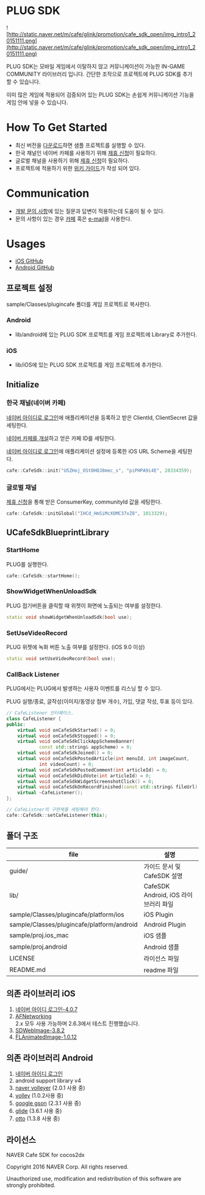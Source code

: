 # PLUG SDK

![http://static.naver.net/m/cafe/glink/promotion/cafe_sdk_open/img_intro1_20151111.png](http://static.naver.net/m/cafe/glink/promotion/cafe_sdk_open/img_intro1_20151111.png)

PLUG SDK는 모바일 게임에서 이탈하지 않고 커뮤니케이션이 가능한 IN-GAME COMMUNITY 라이브러리 입니다. 간단한 조작으로 프로젝트에 PLUG SDK를 추가 할 수 있습니다.

이미 많은 게임에 적용되어 검증되어 있는 PLUG SDK는 손쉽게 커뮤니케이션 기능을 게임 안에 넣을 수 있습니다.

# How To Get Started
- 최신 버전을 [다운로드](https://github.com/naver/cafe-sdk-cocos2dx/archive/master.zip)하면 샘플 프로젝트를 실행할 수 있다.
- 한국 채널인 네이버 카페를 사용하기 위해 [제휴 신청](https://github.com/naver/cafe-sdk-ios/wiki/%5B%ED%95%9C%5D-%EC%84%A0%ED%96%89-%EC%9E%91%EC%97%85)이 필요하다.
- 글로벌 채널을 사용하기 위해 [제휴 신청](https://github.com/naver/cafe-sdk-ios/wiki/%5B%ED%95%9C%5D%20%EA%B8%80%EB%A1%9C%EB%B2%8C%20%EB%84%A4%EC%9D%B4%EB%B2%84%20%EC%B9%B4%ED%8E%98%20%EC%82%AC%EC%9A%A9)이 필요하다.
- 프로젝트에 적용하기 위한 [위키 가이드](https://github.com/naver/cafe-sdk-cocos2dx/wiki)가 작성 되어 있다.

# Communication
- [개발 문의 사항](http://cafe.naver.com/ArticleList.nhn?search.clubid=28285034&search.menuid=13&search.boardtype=L)에 있는 질문과 답변이 적용하는데 도움이 될 수 있다.
- 문의 사항이 있는 경우 [카페](http://cafe.naver.com/navercafesdk) 혹은 [e-mail](dl_navercafesdk@navercorp.com)을 사용한다.

# Usages
- [iOS GitHub](https://github.com/naver/cafe-sdk-ios)
- [Android GitHub](https://github.com/naver/cafe-sdk-android)

## 프로젝트 설정
sample/Classes/plugincafe 폴더를 게임 프로젝트로 복사한다.

### Android
- lib/android에 있는 PLUG SDK 프로젝트를 게임 프로젝트에 Library로 추가한다.

### iOS
- lib/iOS에 있는 PLUG SDK 프로젝트를 게임 프로젝트에 추가한다.

## Initialize
### 한국 채널(네이버 카페)

[네이버 아이디로 로그인](https://developers.naver.com/products/login/api)에 애플리케이션을 등록하고 받은 ClientId, ClientSecret 값을 세팅한다.

[네이버 카페를 개설](http://section.cafe.naver.com/)하고 얻은 카페 ID를 세팅한다.

[네이버 아이디로 로그인](https://developers.naver.com/products/login/api)에 애플리케이션 설정에 등록한 iOS URL Scheme을 세팅한다.

```cpp
cafe::CafeSdk::init("U5ZHoj_OStOHOJ8mec_s", "piPHPA9i4E", 28334359);
```



### 글로벌 채널
[제휴 신청](https://github.com/naver/cafe-sdk-ios/wiki/%5B%ED%95%9C%5D%20%EA%B8%80%EB%A1%9C%EB%B2%8C%20%EB%84%A4%EC%9D%B4%EB%B2%84%20%EC%B9%B4%ED%8E%98%20%EC%82%AC%EC%9A%A9)을 통해 받은 ConsumerKey, communityId 값을 세팅한다.

```cpp
cafe::CafeSdk::initGlobal("IHCd_HmSiMcXOMC37xZ8", 1013329);
```

## UCafeSdkBlueprintLibrary

### StartHome
PLUG를 실행한다.

```cpp
cafe::CafeSdk::startHome();
```

### ShowWidgetWhenUnloadSdk

PLUG 접기버튼을 클릭할 때 위젯이 화면에 노출되는 여부를 설정한다.

```cpp
static void showWidgetWhenUnloadSdk(bool use);
```

### SetUseVideoRecord

PLUG 위젯에 녹화 버튼 노출 여부를 설정한다. (iOS 9.0 이상)


```cpp
static void setUseVideoRecord(bool use);
```

### CallBack Listener
PLUG에서는 PLUG에서 발생하는 사용자 이벤트를 리스닝 할 수 있다.

PLUG 실행/종료, 글작성(이미지/동영상 첨부 개수), 가입, 댓글 작성, 투표 등이 있다.

```cpp
// CafeListener 인터페이스.
class CafeListener {
public:
    virtual void onCafeSdkStarted() = 0;
    virtual void onCafeSdkStopped() = 0;
    virtual void onCafeSdkClickAppSchemeBanner(
            const std::string& appScheme) = 0;
    virtual void onCafeSdkJoined() = 0;
    virtual void onCafeSdkPostedArticle(int menuId, int imageCount,
            int videoCount) = 0;
    virtual void onCafeSdkPostedComment(int articleId) = 0;
    virtual void onCafeSdkDidVote(int articleId) = 0;
    virtual void onCafeSdkWidgetScreenshotClick() = 0;
    virtual void onCafeSdkOnRecordFinished(const std::string& fileUrl) = 0;
    virtual ~CafeListener();
};

// CafeListner의 구현체를 세팅해야 한다.
cafe::CafeSdk::setCafeListener(this);
```

폴더 구조
-------------

file | 설명
---	| ---
guide/ | 가이드 문서 및 CafeSDK 설명
lib/ | CafeSDK Android, iOS 라이브러리 파일
sample/Classes/plugincafe/platform/ios | iOS Plugin
sample/Classes/plugincafe/platform/android | Android Plugin
sample/proj.ios_mac		| iOS 샘플
sample/proj.android		| Android 샘플
LICENSE | 라이선스 파일
README.md | readme 파일


의존 라이브러리 iOS
-------------

1. [네이버 아이디 로그인-4.0.7](https://nid.naver.com/devcenter/docs.nhn?menu=IOS)
2. [AFNetworking](https://github.com/AFNetworking/AFNetworking)
<br>2.x 모두 사용 가능하며 2.6.3에서 테스트 진행했습니다.
3. [SDWebImage-3.8.2](https://github.com/rs/SDWebImage)
4. [FLAnimatedImage-1.0.12](https://github.com/Flipboard/FLAnimatedImage)


의존 라이브러리 Android
-------------

1. [네이버 아이디 로그인](https://nid.naver.com/devcenter/docs.nhn?menu=Android)
2. android support library v4
3. [naver volleyer](http://mvnrepository.com/artifact/com.navercorp.volleyextensions/volleyer)   (2.0.1 사용 중)
4. [volley](http://mvnrepository.com/artifact/com.mcxiaoke.volley/library/) (1.0.2사용 중)
5. [google gson](http://mvnrepository.com/artifact/com.google.code.gson/gson)  (2.3.1 사용 중)
6. [glide](http://mvnrepository.com/artifact/com.github.bumptech.glide/glide)  (3.6.1 사용 중)
7. [otto](http://mvnrepository.com/artifact/com.squareup/otto)  (1.3.8 사용 중)

라이선스
-------------
NAVER Cafe SDK for cocos2dx

Copyright 2016 NAVER Corp.
All rights reserved.

Unauthorized use, modification and redistribution of this software are strongly prohibited.
